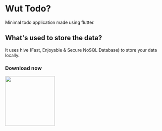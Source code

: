 # Wut Todo? 

Minimal todo application made using flutter.

## What's used to store the data?
It uses hive (Fast, Enjoyable & Secure NoSQL Database) to store your data locally.

### Download now
<a href="https://play.google.com/store/apps/details?id=com.therealhex.wuttodo">
    <img src="https://download.logo.wine/logo/Google_Play/Google_Play-Logo.wine.png" height="160"/>
</a>
